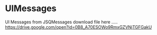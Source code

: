 # UIMessages
UI Messages from JSQMessages
download file here .....
https://drive.google.com/open?id=0B8_A70ESOWo9RmxGZVNjTGFGakU
